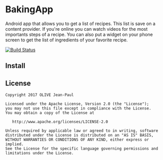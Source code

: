BakingApp
============

Android app that allows you to get a list of recipes.
This list is save on a content provider.
If you're online you can watch videos for the most importants steps of a recipe.
You can also put a widget on your phone screen to get the list of ingredients of your favorite recipe.

[![Build Status](https://travis-ci.org/olivejp/BakingApp.svg?branch=master)](https://travis-ci.org/olivejp/BakingApp)

Install
-------



License
-------
    Copyright 2017 OLIVE Jean-Paul

    Licensed under the Apache License, Version 2.0 (the "License");
    you may not use this file except in compliance with the License.
    You may obtain a copy of the License at

       http://www.apache.org/licenses/LICENSE-2.0

    Unless required by applicable law or agreed to in writing, software
    distributed under the License is distributed on an "AS IS" BASIS,
    WITHOUT WARRANTIES OR CONDITIONS OF ANY KIND, either express or implied.
    See the License for the specific language governing permissions and
    limitations under the License.
